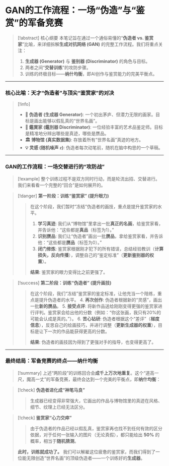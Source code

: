 # GAN的工作流程：一场“伪造”与“鉴赏”的军备竞赛

> [!abstract] 核心纲要
> 本笔记旨在通过一个通俗易懂的“**伪造者 vs. 鉴赏家**”比喻，来详细拆解**生成对抗网络 (GAN)** 的完整工作流程。我们将重点关注：
> 1.  **生成器 (Generator)** 与 **鉴别器 (Discriminator)** 的角色与目标。
> 2.  两者之间“**交替训练**”的攻防步骤。
> 3.  训练的终极目标——**纳什均衡**，即AI创作与鉴赏能力的完美平衡点。

---

### 核心比喻：天才“伪造者”与顶尖“鉴赏家”的对决

> [!info]
> - **🎨 伪造者 (生成器 Generator)**: 一个初出茅庐、但潜力无限的画家。目标是画出能够以假乱真的“世界名画”。
> - **🧐 鑑賞家 (鑑別器 Discriminator)**: 一位经验丰富的艺术品鉴定师。目标是精准地分辨出哪些是真迹，哪些是赝品。
> - **🏛️ 博物馆 (真实数据集)**: 存放着所有“世界名画”真迹的地方。
> - **💡 灵感 (随机噪声 `z`)**: 伪造者每次动笔前，随机在脑中构思的一个草稿。

---

### GAN的工作流程：一场交替进行的“攻防战”

> [!example]
> 整个训练过程不是双方同时行动，而是轮流出招、交替进行。我们来看看一个完整的“回合”是如何展开的。

> [!danger] **第一阶段：训练“鉴赏家” (提升眼力)**
> > 在这个阶段，我们暂时“冻结”伪造者的画技，重点是提升鉴赏家的水平。
> > 1. **学习真迹**: 我们从“博物馆”里拿出一批**真正的名画**，给鉴赏家看，并告诉他：“这些都是**真品**（标签为1）。”
> > 2. **识别赝品**: 我们让“伪造者”画出一批**赝品**，拿给鉴赏家看，并告诉他：“这些都是**赝品**（标签为0）。”
> > 3. **闭门修炼**: 鉴赏家根据刚才犯下的所有错误，总结经验教训（**计算损失，反向传播**），调整自己的“鉴定标准”（**更新鉴别器的权重**）。
> >
> > **结果**: 鉴赏家的眼力变得比之前更强了。

> [!success] **第二阶段：训练“伪造者” (提升画技)**
> > 在这个阶段，我们“冻结”鉴赏家的鉴定标准，让他充当一个陪练，重点是提升伪造者的水平。
> > 4. **再次创作**: 伪造者根据新的“灵感”，画出一批**新的赝品**。
> > 5. **接受点评**: 将新作品送给刚刚变得更强的鉴赏家进行评判。鉴赏家会给出他的分数（例如：“你这张画，我只有20%的可能会认成是真的。”）。
> > 6. **苦心钻研**: 伪造者根据这个“差评”（**梯度信息**），反思自己的绘画技巧，并进行调整（**更新生成器的权重**），目标是让下一次的作品能获得更高的分数。
> >
> > **结果**: 伪造者的画技因为得到了更强对手的指导，也变得更高了。

---

### 最终结局：军备竞赛的终点——纳什均衡

> [!summary]
> 上述“两阶段”的训练回合会**成千上万次地重复**。这个“道高一尺，魔高一丈”的军备竞赛，最终会达到一个完美的平衡点，即**纳什均衡**：

> [!check] **伪造者进化成“神笔马良”**
> > 生成器已经变得非常强大，它画出的作品与博物馆里的真迹在风格、细节、纹理上已经无法区分。

> [!check] **鉴赏家“心力交瘁”**
> > 由于伪造者的作品已经以假乱真，鉴赏家再也找不到任何有效的区分依据，对于任何一张输入的图片（无论真假），都只能给出 **50%** 的概率，相当于**随机猜测**。
>
> **此时，训练就成功了。** 我们可以解雇这位疲惫的鉴赏家，而我们得到了一位能无限创造“世界名画”的顶级伪造者——一个训练好的**生成器**。